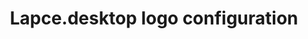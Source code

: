 ---
layout: gist
title: "Lapce.desktop logo configuration"
gist_url: "https://gist.github.com/d4ckard/752d713995bef4365f780f85ef6aeb30"
---